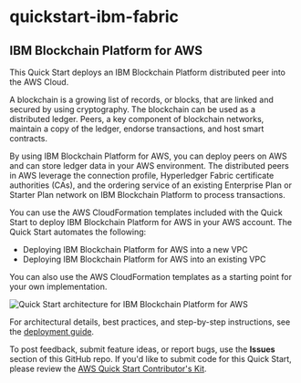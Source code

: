 # quickstart-ibm-fabric
## IBM Blockchain Platform for AWS

This Quick Start deploys an IBM Blockchain Platform  distributed peer into the AWS Cloud.

A blockchain is a growing list of records, or blocks, that are linked and secured by using cryptography. The blockchain can be used as a distributed ledger. Peers, a key component of blockchain networks, maintain a copy of the ledger, endorse transactions, and host smart contracts. 

By using IBM Blockchain Platform for AWS, you can deploy peers on AWS and can store ledger data in your AWS environment. The distributed peers in AWS leverage the connection profile, Hyperledger Fabric certificate authorities (CAs), and the ordering service of an existing Enterprise Plan or Starter Plan network on IBM Blockchain Platform to process transactions.

You can use the AWS CloudFormation templates included with the Quick Start to deploy IBM Blockchain Platform for AWS in your AWS account. The Quick Start automates the following:

- Deploying IBM Blockchain Platform for AWS into a new VPC
- Deploying IBM Blockchain Platform for AWS into an existing VPC

You can also use the AWS CloudFormation templates as a starting point for your own implementation.

![Quick Start architecture for IBM Blockchain Platform for AWS](https://d0.awsstatic.com/partner-network/QuickStart/datasheets/ibm-blockchain-platform-for-aws-architecture.png)

For architectural details, best practices, and step-by-step instructions, see the [deployment guide](https://fwd.aws/Y7NgJ).

To post feedback, submit feature ideas, or report bugs, use the **Issues** section of this GitHub repo.
If you'd like to submit code for this Quick Start, please review the [AWS Quick Start Contributor's Kit](https://aws-quickstart.github.io/).

